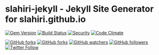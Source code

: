 # slahiri-jekyll - Jekyll Site Generator for slahiri.github.io
[![Gem Version](https://img.shields.io/gem/v/jekyll.svg)][ruby-gems]
[![Build Status](https://travis-ci.org/slahiri/slahiri-jekyll.svg?branch=master)][build-status]
[![Security](https://hakiri.io/github/slahiri/slahiri-jekyll/master.svg)][hakiri]
[![Code Climate](https://img.shields.io/codeclimate/github/slahiri/slahiri-jekyll.svg)][codeclimate]

[![GitHub forks](https://img.shields.io/github/forks/slahiri/slahiri.github.io.svg?style=social&label=Fork)][gitHub-url]
[![GitHub forks](https://img.shields.io/github/stars/slahiri/slahiri.github.io.svg?style=social&label=Star)][gitHub-url]
[![GitHub watchers](https://img.shields.io/github/watchers/slahiri/slahiri.github.io.svg?style=social&label=Watch)][gitHub-url]
[![GitHub followers](https://img.shields.io/github/followers/siddhartha-lahiri.svg?style=social&label=Follow)][gitHub-url]
[![Twitter Follow](https://img.shields.io/twitter/follow/sid_2vicious.svg?style=social)][twitter-url]

[ruby-gems]: https://rubygems.org/gems/slahiri/slahiri-jekyll
[build-status]: https://travis-ci.org/slahiri/slahiri-jekyll
[hakiri]: https://hakiri.io/github/slahiri/slahiri-jekyll/master
[codeclimate]: https://codeclimate.com/github/slahiri/slahiri-jekyll
[gitHub-url]: https://github.com/slahiri/slahiri-jekyll
[twitter-url]: https://twitter.com/sid_2vicious
